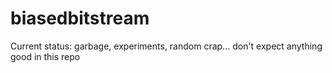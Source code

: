 # biasedbitstream
Current status: garbage, experiments, random crap... don't expect anything good in this repo
